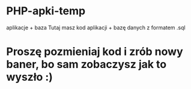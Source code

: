 # PHP-apki-temp
aplikacje + baza
Tutaj masz kod aplikacji + bazę danych z formatem .sql
# Proszę pozmieniaj kod i zrób nowy baner, bo sam zobaczysz jak to wyszło :)
